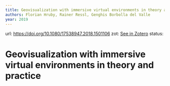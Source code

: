 ```yaml
---
title: Geovisualization with immersive virtual environments in theory and practice
authors: Florian Hruby, Rainer Ressl, Genghis Borbolla del Valle
year: 2019
---
```

url:  https://doi.org/10.1080/17538947.2018.1501106
zot: [See in Zotero](zotero://select/items/@hrubyGeovisualizationImmersiveVirtual2019)
status:
# Geovisualization with immersive virtual environments in theory and practice




